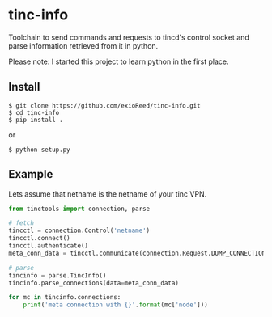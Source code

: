 # tinc-info

Toolchain to send commands and requests to tincd's control socket and parse
information retrieved from it in python.

Please note: I started this project to learn python in the first place.

## Install
```
$ git clone https://github.com/exioReed/tinc-info.git
$ cd tinc-info
$ pip install .
```
or
```
$ python setup.py
```

## Example
Lets assume that netname is the netname of your tinc VPN.

```python
from tinctools import connection, parse

# fetch
tincctl = connection.Control('netname')
tincctl.connect()
tincctl.authenticate()
meta_conn_data = tincctl.communicate(connection.Request.DUMP_CONNECTIONS)

# parse
tincinfo = parse.TincInfo()
tincinfo.parse_connections(data=meta_conn_data)

for mc in tincinfo.connections:
    print('meta connection with {}'.format(mc['node']))
```

